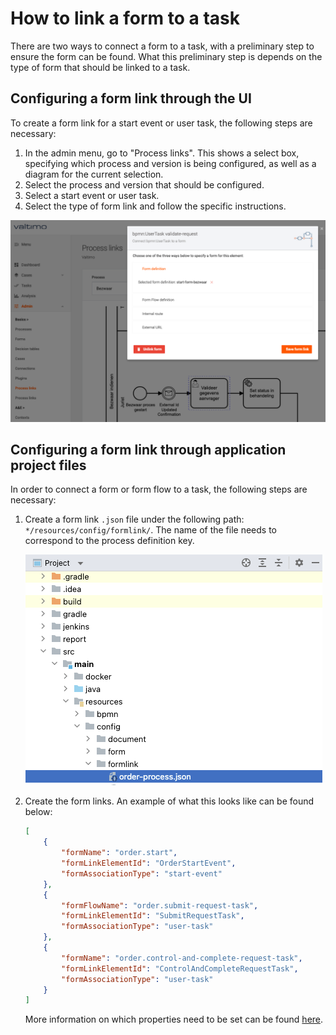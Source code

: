 # How to link a form to a task

There are two ways to connect a form to a task, with a preliminary step to ensure the form can be
found. What this preliminary step is depends on the type of form that should be linked to a task.

## Configuring a form link through the UI

To create a form link for a start event or user task, the following steps are necessary:

1. In the admin menu, go to "Process links". This shows a  select box, specifying which process and
   version is being configured, as well as a diagram for the current selection.
2. Select the process and version that should be configured.
3. Select a start event or user task.
4. Select the type of form link and follow the specific instructions.

![Configuring a form link](img/configure-form-link-ui.png)

## Configuring a form link through application project files

In order to connect a form or form flow to a task, the following steps are necessary:

1. Create a form link `.json` file under the following path: `*/resources/config/formlink/`. 
The name of the file needs to correspond to the process definition key.

   ![Configuring a form link](img/configure-form-link-code.png)

2. Create the form links. An example of what this looks like can be found below:

    ```json
    [
        {
            "formName": "order.start",
            "formLinkElementId": "OrderStartEvent",
            "formAssociationType": "start-event"
        },
        {
            "formFlowName": "order.submit-request-task",
            "formLinkElementId": "SubmitRequestTask",
            "formAssociationType": "user-task"
        },
        {
            "formName": "order.control-and-complete-request-task",
            "formLinkElementId": "ControlAndCompleteRequestTask",
            "formAssociationType": "user-task"
        }
    ]
    ```

   More information on which properties need to be set can be found 
   [here](/reference/modules/form-link.md#supported-form-association-types).
